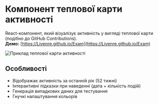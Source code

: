# Компонент теплової карти активності

React-компонент, який візуалізує активність у вигляді теплової карти (подібно до GitHub Contributions).  
**Демо:** [https://Livenre.github.io/Exam](https://Livenre.github.io/Exam)

![Приклад теплової карти активності](./assets/screen.png)

## Особливості

- Відображає активність за останній рік (52 тижні)
- Інтерактивні підказки при наведенні (дата + кількість подій)
- Генерація випадкових даних для тестування
- Гнучкі налаштування кольорів
